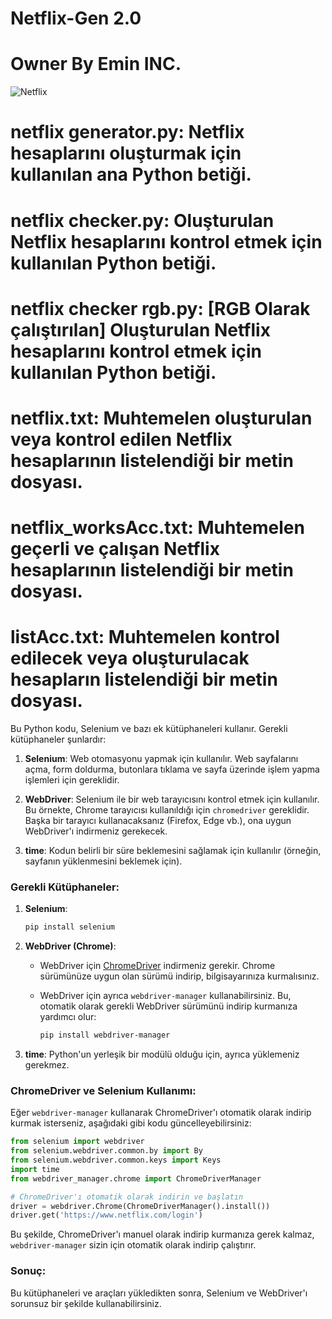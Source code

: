 # Netflix-Gen 2.0
# Owner By Emin INC.






![Netflix](https://i.pinimg.com/originals/bb/74/04/bb74046420c4c992b8cabc6e667abe40.gif)










# netflix generator.py: Netflix hesaplarını oluşturmak için kullanılan ana Python betiği.

# netflix checker.py: Oluşturulan Netflix hesaplarını kontrol etmek için kullanılan Python betiği.

# netflix checker rgb.py: [RGB Olarak çalıştırılan] Oluşturulan Netflix hesaplarını kontrol etmek için kullanılan Python betiği.

# netflix.txt: Muhtemelen oluşturulan veya kontrol edilen Netflix hesaplarının listelendiği bir metin dosyası.

# netflix_worksAcc.txt: Muhtemelen geçerli ve çalışan Netflix hesaplarının listelendiği bir metin dosyası.

# listAcc.txt: Muhtemelen kontrol edilecek veya oluşturulacak hesapların listelendiği bir metin dosyası.

Bu Python kodu, Selenium ve bazı ek kütüphaneleri kullanır. Gerekli kütüphaneler şunlardır:

1. **Selenium**: Web otomasyonu yapmak için kullanılır. Web sayfalarını açma, form doldurma, butonlara tıklama ve sayfa üzerinde işlem yapma işlemleri için gereklidir.

2. **WebDriver**: Selenium ile bir web tarayıcısını kontrol etmek için kullanılır. Bu örnekte, Chrome tarayıcısı kullanıldığı için `chromedriver` gereklidir. Başka bir tarayıcı kullanacaksanız (Firefox, Edge vb.), ona uygun WebDriver'ı indirmeniz gerekecek.

3. **time**: Kodun belirli bir süre beklemesini sağlamak için kullanılır (örneğin, sayfanın yüklenmesini beklemek için).

### Gerekli Kütüphaneler:
1. **Selenium**:
   ```bash
   pip install selenium
   ```

2. **WebDriver (Chrome)**:
   - WebDriver için [ChromeDriver](https://sites.google.com/a/chromium.org/chromedriver/) indirmeniz gerekir. Chrome sürümünüze uygun olan sürümü indirip, bilgisayarınıza kurmalısınız.
   
   - WebDriver için ayrıca `webdriver-manager` kullanabilirsiniz. Bu, otomatik olarak gerekli WebDriver sürümünü indirip kurmanıza yardımcı olur:
     ```bash
     pip install webdriver-manager
     ```

3. **time**: Python'un yerleşik bir modülü olduğu için, ayrıca yüklemeniz gerekmez.

### ChromeDriver ve Selenium Kullanımı:
Eğer `webdriver-manager` kullanarak ChromeDriver'ı otomatik olarak indirip kurmak isterseniz, aşağıdaki gibi kodu güncelleyebilirsiniz:

```python
from selenium import webdriver
from selenium.webdriver.common.by import By
from selenium.webdriver.common.keys import Keys
import time
from webdriver_manager.chrome import ChromeDriverManager

# ChromeDriver'ı otomatik olarak indirin ve başlatın
driver = webdriver.Chrome(ChromeDriverManager().install())
driver.get('https://www.netflix.com/login')
```

Bu şekilde, ChromeDriver'ı manuel olarak indirip kurmanıza gerek kalmaz, `webdriver-manager` sizin için otomatik olarak indirip çalıştırır.

### Sonuç:
Bu kütüphaneleri ve araçları yükledikten sonra, Selenium ve WebDriver'ı sorunsuz bir şekilde kullanabilirsiniz.
